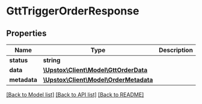 # GttTriggerOrderResponse

## Properties
Name | Type | Description | Notes
------------ | ------------- | ------------- | -------------
**status** | **string** |  | [optional] 
**data** | [**\Upstox\Client\Model\GttOrderData**](GttOrderData.md) |  | [optional] 
**metadata** | [**\Upstox\Client\Model\OrderMetadata**](OrderMetadata.md) |  | [optional] 

[[Back to Model list]](../../README.md#documentation-for-models) [[Back to API list]](../../README.md#documentation-for-api-endpoints) [[Back to README]](../../README.md)

